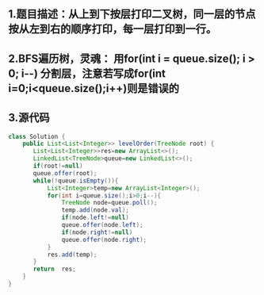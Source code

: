 ## 1.题目描述：从上到下按层打印二叉树，同一层的节点按从左到右的顺序打印，每一层打印到一行。

## 2.BFS遍历树，灵魂： 用for(int i = queue.size(); i > 0; i--) 分割层，注意若写成for(int i=0;i<queue.size();i++)则是错误的

## 3.源代码
```java
class Solution {
    public List<List<Integer>> levelOrder(TreeNode root) {
       List<List<Integer>>res=new ArrayList<>();
       LinkedList<TreeNode>queue=new LinkedList<>();
       if(root!=null)
       queue.offer(root);
       while(!queue.isEmpty()){
           List<Integer>temp=new ArrayList<Integer>();
           for(int i=queue.size();i>0;i--){
               TreeNode node=queue.poll();
               temp.add(node.val);
               if(node.left!=null)
               queue.offer(node.left);
               if(node.right!=null)
               queue.offer(node.right);
           }
           res.add(temp);
       }
       return  res;
    }
}
```

